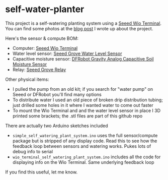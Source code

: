 # self-water-planter

This project is a self-watering planting system using a [Seeed Wio Terminal](https://www.seeedstudio.com/Wio-Terminal-p-4509.html). You can find some photos at the [blog post](http://lindsayrgwatt.com/blog/2021/02/plants-without-the-effort/) I wrote up about the project.

Here's the sensor & compute BOM:

* Computer: [Seeed Wio Terminal](https://www.seeedstudio.com/Wio-Terminal-p-4509.html)
* Water level sensor: [Seeed Grove Water Level Sensor](https://www.seeedstudio.com/Grove-Water-Level-Sensor-10CM-p-4443.html)
* Capacitive moisture sensor: [DFRobot Gravity Analog Capacitive Soil Moisture Sensor](https://www.dfrobot.com/product-1385.html)
* Relay: [Seeed Grove Relay](https://www.seeedstudio.com/Grove-Relay.html)

Other physical items:

* I pulled the pump from an old kit; if you search for "water pump" on Seeed or DFRobot you'll find many options
* To distribute water I used an old piece of broken drip distribution tubing; just drilled some holes in it where I wanted water to come out faster
* To mount the Wio Terminal and and the water level sensor in place I 3D printed some brackets; the .stl files are part of this github repo

There are actually two Arduino sketches included

* `simple_self_watering_plant_system.ino` uses the full sensor/compute package but is stripped of any display code. Read this to see how the feedback loop between sensors and watering works. Pukes lots of debug info to serial
* `wio_terminal_self_watering_plant_system.ino` includes all the code for displaying info on the Wio Terminal. Same underlying feedback loop

If you find this useful, let me know.
